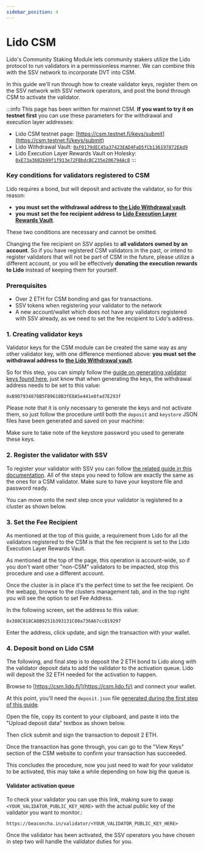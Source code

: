 ```yaml
---
sidebar_position: 4
---
```


# Lido CSM

Lido's Community Staking Module lets community stakers utilize the Lido protocol to run validators in a permissionless manner. We can combine this with the SSV network to incorporate DVT into CSM.

In this guide we'll run through how to create validator keys, register them on the SSV network with SSV network operators, and post the bond through CSM to activate the validator.

:::info
This page has been written for mainnet CSM. **If you want to try it on testnet first** you can use these parameters for the withdrawal and execution layer addresses:

* Lido CSM testnet page: [https://csm.testnet.fi/keys/submit](https://csm.testnet.fi/keys/submit)
* Lido Withdrawal Vault: [`0xF0179dEC45a37423EAD4FaD5fCb136197872EAd9`](https://holesky.etherscan.io/address/0xF0179dEC45a37423EAD4FaD5fCb136197872EAd9)
* Lido Execution Layer Rewards Vault on Holesky: [`0xE73a3602b99f1f913e72F8bdcBC235e206794Ac8`](https://holesky.etherscan.io/address/0xE73a3602b99f1f913e72F8bdcBC235e206794Ac8)
:::

### Key conditions for validators registered to CSM

Lido requires a bond, but will deposit and activate the validator, so for this reason:

* **you must** **set the withdrawal address to** [**the Lido Withdrawal vault**](https://etherscan.io/address/0xb9d7934878b5fb9610b3fe8a5e441e8fad7e293f).
* **you must** **set the fee recipient address to** [**Lido Execution Layer Rewards Vault**](https://etherscan.io/address/0x388C818CA8B9251b393131C08a736A67ccB19297).

These two conditions are necessary and cannot be omitted.


Changing the fee recipient on SSV applies to **all validators owned by an account**. So if you have registered CSM validators in the past, or intend to register validators that will not be part of CSM in the future, please utilize a different account, or you will be effectively **donating the execution rewards to Lido** instead of keeping them for yourself.


### Prerequisites&#x20;

* Over 2 ETH for CSM bonding and gas for transactions.
* SSV tokens when registering your validator to the network
* A new account/wallet which does not have any validators registered with SSV already, as we need to set the fee recipient to Lido's address.

### 1. Creating validator keys

Validator keys for the CSM module can be created the same way as any other validator key, with one difference mentioned above: **you must** **set the withdrawal address to** [**the Lido Withdrawal vault**](https://etherscan.io/address/0xb9d7934878b5fb9610b3fe8a5e441e8fad7e293f).

So for this step, you can simply follow the [guide on generating validator keys found here](../../stakers/validator-management/creating-a-new-validator), just know that when generating the keys, the withdrawal address needs to be set to this value:

```
0xB9D7934878B5FB9610B3fE8A5e441e8fad7E293f
```

Please note that it is only necessary to generate the keys and not activate them, so just follow the procedure until both the `deposit` and `keystore` JSON files have been generated and saved on your machine:



Make sure to take note of the keystore password you used to generate these keys.


### 2. Register the validator with SSV

To register your validator with SSV you can follow [the related guide in this documentation](../../stakers/validator-management/distributing-a-validator). All of the steps you need to follow are exactly the same as the ones for a CSM validator. Make sure to have your keystore file and password ready.

You can move onto the next step once your validator is registered to a cluster as shown below.


### 3. Set the Fee Recipient&#x20;

As mentioned at the top of this guide, a requirement from Lido for all the validators registered to the CSM is that the fee recipient is set to the Lido Execution Layer Rewards Vault.

As mentioned at the top of the page, this operation is account-wide, so if you don't want other "non-CSM" validators to be impacted, stop this procedure and use a different account.

Once the cluster is in place it's the perfect time to set the fee recipient. On the webapp, browse to the clusters management tab, and in the top right you will see the option to set Fee Address.


In the following screen, set the address to this value:

```
0x388C818CA8B9251b393131C08a736A67ccB19297
```

Enter the address, click update, and sign the transaction with your wallet.


### 4. Deposit bond on Lido CSM&#x20;

The following, and final step is to deposit the 2 ETH bond to Lido along with the validator deposit data to add the validator to the activation queue. Lido will deposit the 32 ETH needed for the activation to happen.

Browse to [https://csm.lido.fi/](https://csm.lido.fi/) and connect your wallet.

At this point, you'll need the `deposit.json` file [generated during the first step of this guide](lido-csm.md#1-creating-validator-keys).

Open the file, copy its content to your clipboard, and paste it into the "Upload deposit data" textbox as shown below.


Then click submit and sign the transaction to deposit 2 ETH.


Once the transaction has gone through, you can go to the "View Keys" section of the CSM website to confirm your transaction has succeeded.


This concludes the procedure, now you just need to wait for your validator to be activated, this may take a while depending on how big the queue is.

#### Validator activation queue

To check your validator you can use this link, making sure to swap `<YOUR_VALIDATOR_PUBLIC_KEY_HERE>` with the actual public key of the validator you want to monitor.:

```
https://beaconcha.in/validator/<YOUR_VALIDATOR_PUBLIC_KEY_HERE>
```

Once the validator has been activated, the SSV operators you have chosen in step two will handle the validator duties for you.&#x20;
